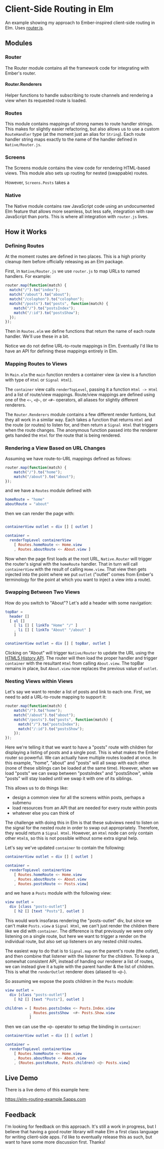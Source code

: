 # Client-Side Routing in Elm

An example showing my approach to Ember-inspired client-side routing in Elm. Uses [router.js](http://github.com/tildio/router.js).

## Modules

### Router

The Router module contains all the framework code for integrating with Ember's router.

#### Router.Renderers

Helper functions to handle subscribing to route channels and rendering a view when its requested route is loaded.

### Routes

This module contains mappings of strong names to route handler strings. This makes for slightly easier refactoring, but also allows us to use a custom `RouteHandler` type (at the moment just an alias for `String`). Each route handler string maps exactly to the name of the handler defined in `Native/Router.js`.

### Screens

The Screens module contains the view code for rendering HTML-based views. This module also sets up routing for nested (swappable) routes.

However, `Screens.Posts` takes a

### Native

The Native module contains raw JavaScript code using an undocumented Elm feature that allows more seamless, but less safe, integration with raw JavaScript than ports. This is where all integration with `router.js` lives.

## How it Works

### Defining Routes

At the moment routes are defined in two places. This is a high priority cleanup item before officially releasing as an Elm package.

First, in `Native/Router.js` we use `router.js` to map URLs to named handlers. For example:

```javascript
router.map(function(match) {
  match("/").to("index");
  match("/about").to("about");
  match("/colophon").to("colophon");
  match("/posts").to("posts", function(match) {
    match("/").to("postsIndex");
    match("/:id").to("postsShow");
  });
});
```

Then in `Routes.elm` we define functions that return the name of each route handler. We'll use these in a bit.

Notice we do not define URL-to-route mappings in Elm. Eventually I'd like to have an API for defining these mappings entirely in Elm.

### Mapping Routes to Views

In `Main.elm` the `main` function renders a container view (a view is a function with type of `Html` or `Signal Html`).


The `container` view calls `renderTopLevel`, passing it a function `Html -> Html` and a list of route/view mappings. Route/view mappings are defined using one of the `<~`, `<@~`, or `<#~` operators, all aliases for slightly different renderers.

The `Router.Renderers` module contains a few different render funtions, but they all work in a similar way. Each takes a function that returns `Html` and the route (or routes) to listen for, and then return a `Signal Html` that triggers when the route changes. The anonymous function passed into the renderer gets handed the `Html` for the route that is being rendered.

### Rendering a View Based on URL Changes

Assuming we have route-to-URL mappings defined as follows:

```javascript
router.map(function(match) {
    match("/").to("home");
    match("/about").to("about");
});
```

and we have a `Routes` module defined with

```elm
homeRoute = "home"
aboutRoute = "about"
```

then we can render the page with:

```elm

containerView outlet = div [] [ outlet ]

container =
  renderTopLevel containerView
    [ Routes.homeRoute <~ Home.view
    , Routes.aboutRoute <~ About.view ]

```

Now when the page first loads at the root URL, `Native.Router` will trigger the router's signal with the `homeRoute` handler. That in turn will call `containerView` with the result of calling `Home.view`. That view then gets injected into the point where we put `outlet` ("outlet" comes from Ember's terminology for the point at which you want to inject a view into a route).

### Swapping Between Two Views

How do you switch to "About"? Let's add a header with some navigation:

```elm
topBar =
  header []
  [ ul []
    [ li [] [ linkTo "Home" "/" ]
    , li [] [ linkTo "About" "/about" ]
    ]

conatinerView outlet = div [] [ topBar, outlet ]
```

Clicking on "About" will trigger `Native/Router` to update the URL using the [HTML5 History API](). The router will then load the proper handler and trigger `container` with the resultant `Html` from calling `About.view`. The topBar remains in place, but `About.view` now replaces the previous value of `outlet`.

### Nesting Views within Views

Let's say we want to render a list of posts and link to each one. First, we need to add a URL-to-route mapping to support it:

```javascript
router.map(function(match) {
    match("/").to("home");
    match("/about").to("about");
    match("/posts").to("posts", function(match) {
      match("/").to("postsIndex");
      match("/:id").to("postsShow");
    });
});
```

Here we're telling it that we want to have a "posts" route with children for displaying a listing of posts and a single post. This is what makes the Ember router so powerful. We can actually have multiple routes loaded at once. In this example, "home", "about" and "posts" will all swap with each other (none of these siblings can be loaded at the same time). However, when we load "posts" we can swap between "postsIndex" and "postsShow", while "posts" will stay loaded until we swap it with one of its siblings.

This allows us to do things like:

- design a common view for all the screens within posts, perhaps a submenu
- load resources from an API that are needed for every route within posts
- whatever else you can think of

The challenge with doing this in Elm is that these subviews need to listen on the signal for the nested route in order to swap out appropriately. Therefore, they would return a `Signal Html`. However, an `Html` node can only contain other `Html`s, so this is not possible without some extra signal help.

Let's say we've updated `container` to contain the following:

```elm
containerView outlet = div [] [ outlet ]

container =
  renderTopLevel containerView
    [ Routes.homeRoute <~ Home.view
    , Routes.aboutRoute <~ About.view
    , Routes.postsRoute <~ Posts.view]
```

and we have a `Posts` module with the following view:

```elm
view outlet =
  div [class "posts-outlet"]
    [ h2 [] [text "Posts"], outlet ]
```

This would work insofaras rendering the "posts-outlet" div, but since we can't make `Posts.view` a `Signal Html`, we can't just render the children there like we did with `container`. The difference is that previously we were only listening on a single route, but here we want to trigger a render on the individual route, but also set up listeners on any nested child routes.

The easiest way to do that is to `Signal.map` on the parent's route (the outlet), and then combine that listener with the listener for the children. To keep a somewhat consistent API, instead of handing our renderer a list of routes, we can instead give it a tuple with the parent handler & the list of children. This is what the `renderOutlet` renderer does (aliased to `<@~`).

So assuming we expose the posts children in the `Posts` module:

```elm
view outlet =
  div [class "posts-outlet"]
    [ h2 [] [text "Posts"], outlet ]

children = [ Routes.postsIndex <~ Posts.Index.view
           , Routes.postsShow  <#~ Posts.Show.view
           ]
```

then we can use the `<@~` operator to setup the binding in `container`:


```elm
containerView outlet = div [] [ outlet ]

container =
  renderTopLevel containerView
    [ Routes.homeRoute <~ Home.view
    , Routes.aboutRoute <~ About.view
    , (Routes.postsRoute, Posts.children) <@~ Posts.view]
```

## Live Demo

There is a live demo of this example here:

https://elm-routing-example.5apps.com

## Feedback

I'm looking for feedback on this approach. It's still a work in progress, but I believe that having a good router library will make Elm a first class language for writing client-side apps. I'd like to eventually release this as such, but want to have some more discussion first. Thanks!

